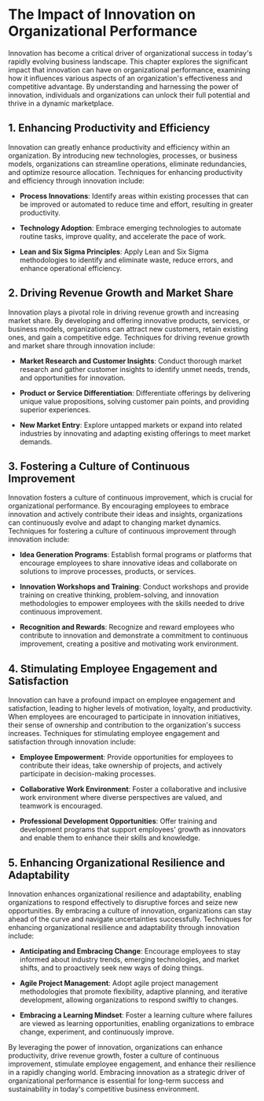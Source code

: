 The Impact of Innovation on Organizational Performance
===============================================================

Innovation has become a critical driver of organizational success in today's rapidly evolving business landscape. This chapter explores the significant impact that innovation can have on organizational performance, examining how it influences various aspects of an organization's effectiveness and competitive advantage. By understanding and harnessing the power of innovation, individuals and organizations can unlock their full potential and thrive in a dynamic marketplace.

1\. **Enhancing Productivity and Efficiency**
--------------------------------------------

Innovation can greatly enhance productivity and efficiency within an organization. By introducing new technologies, processes, or business models, organizations can streamline operations, eliminate redundancies, and optimize resource allocation. Techniques for enhancing productivity and efficiency through innovation include:

* **Process Innovations**: Identify areas within existing processes that can be improved or automated to reduce time and effort, resulting in greater productivity.

* **Technology Adoption**: Embrace emerging technologies to automate routine tasks, improve quality, and accelerate the pace of work.

* **Lean and Six Sigma Principles**: Apply Lean and Six Sigma methodologies to identify and eliminate waste, reduce errors, and enhance operational efficiency.

2\. **Driving Revenue Growth and Market Share**
----------------------------------------------

Innovation plays a pivotal role in driving revenue growth and increasing market share. By developing and offering innovative products, services, or business models, organizations can attract new customers, retain existing ones, and gain a competitive edge. Techniques for driving revenue growth and market share through innovation include:

* **Market Research and Customer Insights**: Conduct thorough market research and gather customer insights to identify unmet needs, trends, and opportunities for innovation.

* **Product or Service Differentiation**: Differentiate offerings by delivering unique value propositions, solving customer pain points, and providing superior experiences.

* **New Market Entry**: Explore untapped markets or expand into related industries by innovating and adapting existing offerings to meet market demands.

3\. **Fostering a Culture of Continuous Improvement**
----------------------------------------------------

Innovation fosters a culture of continuous improvement, which is crucial for organizational performance. By encouraging employees to embrace innovation and actively contribute their ideas and insights, organizations can continuously evolve and adapt to changing market dynamics. Techniques for fostering a culture of continuous improvement through innovation include:

* **Idea Generation Programs**: Establish formal programs or platforms that encourage employees to share innovative ideas and collaborate on solutions to improve processes, products, or services.

* **Innovation Workshops and Training**: Conduct workshops and provide training on creative thinking, problem-solving, and innovation methodologies to empower employees with the skills needed to drive continuous improvement.

* **Recognition and Rewards**: Recognize and reward employees who contribute to innovation and demonstrate a commitment to continuous improvement, creating a positive and motivating work environment.

4\. **Stimulating Employee Engagement and Satisfaction**
-------------------------------------------------------

Innovation can have a profound impact on employee engagement and satisfaction, leading to higher levels of motivation, loyalty, and productivity. When employees are encouraged to participate in innovation initiatives, their sense of ownership and contribution to the organization's success increases. Techniques for stimulating employee engagement and satisfaction through innovation include:

* **Employee Empowerment**: Provide opportunities for employees to contribute their ideas, take ownership of projects, and actively participate in decision-making processes.

* **Collaborative Work Environment**: Foster a collaborative and inclusive work environment where diverse perspectives are valued, and teamwork is encouraged.

* **Professional Development Opportunities**: Offer training and development programs that support employees' growth as innovators and enable them to enhance their skills and knowledge.

5\. **Enhancing Organizational Resilience and Adaptability**
-----------------------------------------------------------

Innovation enhances organizational resilience and adaptability, enabling organizations to respond effectively to disruptive forces and seize new opportunities. By embracing a culture of innovation, organizations can stay ahead of the curve and navigate uncertainties successfully. Techniques for enhancing organizational resilience and adaptability through innovation include:

* **Anticipating and Embracing Change**: Encourage employees to stay informed about industry trends, emerging technologies, and market shifts, and to proactively seek new ways of doing things.

* **Agile Project Management**: Adopt agile project management methodologies that promote flexibility, adaptive planning, and iterative development, allowing organizations to respond swiftly to changes.

* **Embracing a Learning Mindset**: Foster a learning culture where failures are viewed as learning opportunities, enabling organizations to embrace change, experiment, and continuously improve.

By leveraging the power of innovation, organizations can enhance productivity, drive revenue growth, foster a culture of continuous improvement, stimulate employee engagement, and enhance their resilience in a rapidly changing world. Embracing innovation as a strategic driver of organizational performance is essential for long-term success and sustainability in today's competitive business environment.

